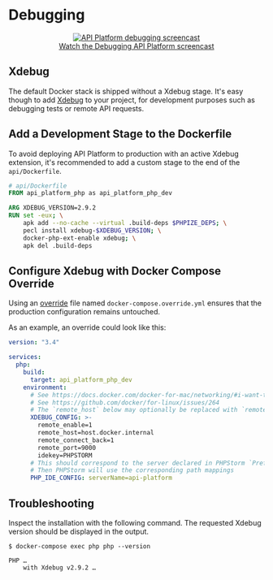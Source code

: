 # Debugging

<p align="center" class="symfonycasts"><a href="https://symfonycasts.com/screencast/api-platform/profiler?cid=apip"><img src="../distribution/images/symfonycasts-player.png" alt="API Platform debugging screencast"><br>Watch the Debugging API Platform screencast</a></p>

## Xdebug

The default Docker stack is shipped without a Xdebug stage. It's easy
though to add [Xdebug](https://xdebug.org/) to your project, for development
purposes such as debugging tests or remote API requests.

## Add a Development Stage to the Dockerfile

To avoid deploying API Platform to production with an active Xdebug extension,
it's recommended to add a custom stage to the end of the `api/Dockerfile`.

```Dockerfile
# api/Dockerfile
FROM api_platform_php as api_platform_php_dev

ARG XDEBUG_VERSION=2.9.2
RUN set -eux; \
	apk add --no-cache --virtual .build-deps $PHPIZE_DEPS; \
	pecl install xdebug-$XDEBUG_VERSION; \
	docker-php-ext-enable xdebug; \
	apk del .build-deps
```

## Configure Xdebug with Docker Compose Override

Using an [override](https://docs.docker.com/compose/reference/overview/#specifying-multiple-compose-files) file named 
`docker-compose.override.yml` ensures that the production configuration remains untouched.

As an example, an override could look like this:

```yml
version: "3.4"

services:
  php:
    build:
      target: api_platform_php_dev
    environment:
      # See https://docs.docker.com/docker-for-mac/networking/#i-want-to-connect-from-a-container-to-a-service-on-the-host
      # See https://github.com/docker/for-linux/issues/264
      # The `remote_host` below may optionally be replaced with `remote_connect_back`
      XDEBUG_CONFIG: >-
        remote_enable=1
        remote_host=host.docker.internal
        remote_connect_back=1
        remote_port=9000
        idekey=PHPSTORM
      # This should correspond to the server declared in PHPStorm `Preferences | Languages & Frameworks | PHP | Servers`
      # Then PHPStorm will use the corresponding path mappings
      PHP_IDE_CONFIG: serverName=api-platform
```

## Troubleshooting

Inspect the installation with the following command. The requested Xdebug
version should be displayed in the output.

```console
$ docker-compose exec php php --version

PHP …
    with Xdebug v2.9.2 …
```

